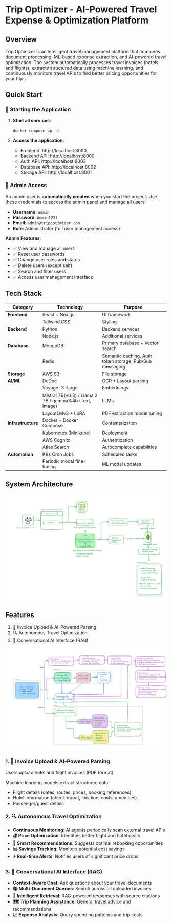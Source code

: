 # Trip Optimizer - AI-Powered Travel Expense & Optimization Platform

## Overview

Trip Optimizer is an intelligent travel management platform that combines document processing, ML-based expense extraction, and AI-powered travel optimization. The system automatically processes travel invoices (hotels and flights), extracts structured data using machine learning, and continuously monitors travel APIs to find better pricing opportunities for your trips.

## Quick Start

### 🚀 Starting the Application

1. **Start all services**:
   ```bash
   docker-compose up -d
   ```

2. **Access the application**:
   - Frontend: http://localhost:3000
   - Backend API: http://localhost:8000
   - Auth API: http://localhost:8003
   - Database API: http://localhost:8002
   - Storage API: http://localhost:8001

### 👤 Admin Access

An admin user is **automatically created** when you start the project. Use these credentials to access the admin panel and manage all users:

- **Username**: `admin`
- **Password**: `Admin123!`
- **Email**: `admin@tripoptimizer.com`
- **Role**: Administrator (full user management access)

**Admin Features**:
- ✅ View and manage all users
- ✅ Reset user passwords
- ✅ Change user roles and status
- ✅ Delete users (except self)
- ✅ Search and filter users
- ✅ Access user management interface

## Tech Stack

| Category | Technology | Purpose |
|----------|------------|---------|
| **Frontend** | React + Next.js | UI framework |
| | Tailwind CSS | Styling |
| **Backend** | Python | Backend services |
| | Node.js | Additional services |
| **Database** | MongoDB | Primary database + Vector search |
| | Redis | Semantic caching, Auth token storage, Pub/Sub messaging |
| **Storage** | AWS S3 | File storage |
| **AI/ML** | DeDoc | OCR + Layout parsing |
| | Voyage-3-large | Embeddings |
| | Mistral 7B(v0.3) / Llama 2 7B / gemma3:4b (Text, Image) | LLMs |
| | LayoutLMv3 + LoRA | PDF extraction model tuning |
| **Infrastructure** | Docker + Docker Compose | Containerization |
| | Kubernetes (Minikube) | Deployment |
| | AWS Cognito | Authentication |
| | Atlas Search | Autocomplete capabilities |
| **Automation** | K8s Cron Jobs | Scheduled tasks |
| | Periodic model fine-tuning | ML model updates |

## System Architecture

![System Architecture](assets/architecture.png)

## Features

1. 📄 Invoice Upload & AI-Powered Parsing
2. 🔍 Autonomous Travel Optimization
3. 💬 Conversational AI Interface (RAG)

![Feature Overview](assets/feature-diagram.png)

### 1. 📄 Invoice Upload & AI-Powered Parsing
Users upload hotel and flight invoices (PDF format)

Machine learning models extract structured data:
- Flight details (dates, routes, prices, booking references)
- Hotel information (check-in/out, location, costs, amenities)
- Passenger/guest details

### 2. 🔍 Autonomous Travel Optimization
- **Continuous Monitoring**: AI agents periodically scan external travel APIs
- **💰 Price Optimization**: Identifies better flight and hotel deals
- **🎯 Smart Recommendations**: Suggests optimal rebooking opportunities
- **📊 Savings Tracking**: Monitors potential cost savings
- **⚡ Real-time Alerts**: Notifies users of significant price drops

### 3. 💬 Conversational AI Interface (RAG)
- **Context-Aware Chat**: Ask questions about your travel documents
- **📚 Multi-Document Queries**: Search across all uploaded invoices
- **🧠 Intelligent Retrieval**: RAG-powered responses with source citations
- **🗺️ Trip Planning Assistance**: General travel advice and recommendations
- **📈 Expense Analysis**: Query spending patterns and trip costs
